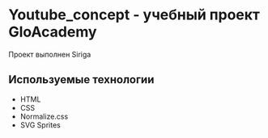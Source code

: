 # Youtube_concept - учебный проект GloAcademy
Проект выполнен Siriga

## Используемые технологии
- HTML
- CSS
- Normalize.css
- SVG Sprites
